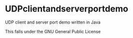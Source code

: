 # UDPclientandserverportdemo
UDP client and server port demo written in Java

This falls under the GNU General Public License
